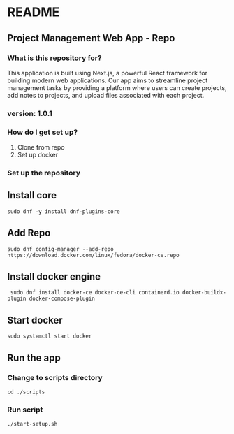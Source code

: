 # README #

## Project Management Web App - Repo

### What is this repository for? ###

This application is built using Next.js, a powerful React framework for building modern web applications. Our app aims to streamline project management tasks by providing a platform where users can create projects, add notes to projects, and upload files associated with each project.

### version: 1.0.1

### How do I get set up? ###

1. Clone from repo 
2. Set up docker

### Set up the repository

## Install core

    sudo dnf -y install dnf-plugins-core

## Add Repo

    sudo dnf config-manager --add-repo https://download.docker.com/linux/fedora/docker-ce.repo

## Install docker engine

     sudo dnf install docker-ce docker-ce-cli containerd.io docker-buildx-plugin docker-compose-plugin

## Start docker

    sudo systemctl start docker

## Run the app

### Change to scripts directory
    cd ./scripts

### Run script
    ./start-setup.sh

